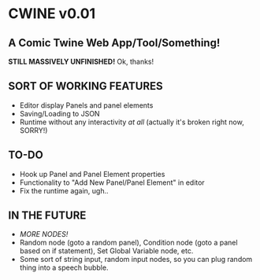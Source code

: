 # CWINE v0.01

## A Comic Twine Web App/Tool/Something!

**STILL MASSIVELY UNFINISHED!** Ok, thanks!

## SORT OF WORKING FEATURES

- Editor display Panels and panel elements
- Saving/Loading to JSON
- Runtime without any interactivity *at all* (actually it's broken right now, SORRY!)

## TO-DO

- Hook up Panel and Panel Element properties
- Functionality to "Add New Panel/Panel Element" in editor
- Fix the runtime again, ugh..

## IN THE FUTURE

- *MORE NODES!*
- Random node (goto a random panel), Condition node (goto a panel based on if statement), Set Global Variable node, etc.
- Some sort of string input, random input nodes, so you can plug random thing into a speech bubble.